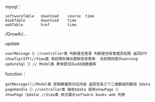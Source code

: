 
mysql：

	softwareTable	download	course	time	
	bookTable		download	time	
	webTable		href		time


/Growth/...

update
	
	userMessage（）//controller类 判断是否登录 判断是否有管理员权限 返回$TF
	showTip($TF)//View类 有权限则弹出更新信息表单  无权限则提示warning
	updateSql（）// Model类 表单提交后add进数据库


function：
	
	getMessage()//Model类 获取数据库对应内容 返回含有三个二维数组的数组 $data
	pageHandle（）//controller类 接收$data 调用showPage（）
	showPage（$data）//View类 依次展示software books web 列表
	
	


